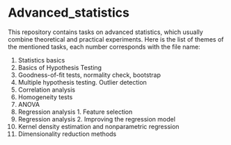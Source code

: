 # Advanced_statistics

This repository contains tasks on advanced statistics, which usually combine theoretical and practical experiments. Here is the list of themes of the mentioned tasks, each number corresponds with the file name:

1) Statistics basics
2) Basics of Hypothesis Testing
3) Goodness-of-fit tests, normality check, bootstrap
4) Multiple hypothesis testing. Outlier detection
5) Correlation analysis
6) Homogeneity tests
7) ANOVA
8) Regression analysis 1. Feature selection
9) Regression analysis 2. Improving the regression model
10) Kernel density estimation and nonparametric regression
11) Dimensionality reduction methods
